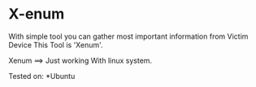 # X-enum
With simple tool you can gather most important information from Victim Device This Tool is 'Xenum'.

Xenum ==> Just working With linux system. 




Tested on:
*Ubuntu 

